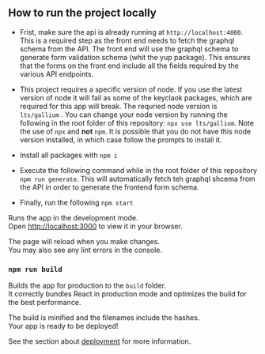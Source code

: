 ## How to run the project locally

- Frist, make sure the api is already running at `http://localhost:4000`. This is a required step as the front end needs to fetch the graphql schema from the API. The front end will use the graphql schema to generate form validation schema (whit the yup package). This ensures that the forms on the front end include all the fields required by the various API endpoints.

- This project requires a specific version of node. If you use the latest version of node it will fail as some of the keyclaok packages, which are required for this app will break. The requried node version is `lts/gallium` . You can change your node version by running the following in the root folder of this repository: `npx use lts/gallium`. Note the use of `npx` and **not** `npm`. It is possible that you do not have this node version installed, in which case follow the prompts to install it.

- Install all packages with `npm i`

- Execute the following command while in the root folder of this repository `npm run generate`. This will automatically fetch teh graphql shcema from the API in order to generate the frontend form schema.

- Finally, run the following `npm start`

Runs the app in the development mode.\
Open [http://localhost:3000](http://localhost:3000) to view it in your browser.

The page will reload when you make changes.\
You may also see any lint errors in the console.

### `npm run build`

Builds the app for production to the `build` folder.\
It correctly bundles React in production mode and optimizes the build for the best performance.

The build is minified and the filenames include the hashes.\
Your app is ready to be deployed!

See the section about [deployment](https://facebook.github.io/create-react-app/docs/deployment) for more information.

